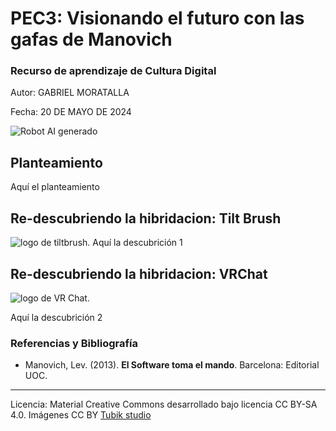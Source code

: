 # PEC3: Visionando el futuro con las gafas de Manovich 

### Recurso de aprendizaje de Cultura Digital 


Autor: GABRIEL MORATALLA


Fecha: 20 DE MAYO DE 2024

![Robot AI generado](https://cdn.pixabay.com/photo/2024/02/19/21/17/ai-generated-8584133_1280.jpg)




## Planteamiento


Aquí el planteamiento


## Re-descubriendo la hibridacion: Tilt Brush

![logo de tiltbrush](https://www.google.com/url?sa=i&url=https%3A%2F%2Fwww.realovirtual.com%2Fnoticias%2F9315%2Fgoogle-abandona-tilt-brush-pasa-ser-aplicacion-codigo-abierto&psig=AOvVaw02TaYILhh_NH3_41Qn3bNb&ust=1716293398811000&source=images&cd=vfe&opi=89978449&ved=0CBIQjRxqFwoTCPiYhaWZnIYDFQAAAAAdAAAAABAE).
Aquí la descubrición 1



## Re-descubriendo la hibridacion: VRChat 
![logo de VR Chat](https://www.google.com/imgres?q=VRChat&imgurl=https%3A%2F%2Fupload.wikimedia.org%2Fwikipedia%2Fcommons%2F8%2F8d%2FVrchatlogo.png&imgrefurl=https%3A%2F%2Fes.wikipedia.org%2Fwiki%2FVRChat&docid=-f2L-TX6uw398M&tbnid=lJ1cJiR_04w-SM&vet=12ahUKEwirycS7mZyGAxUj_AIHHcyhAQAQM3oECBsQAA..i&w=2164&h=922&hcb=2&ved=2ahUKEwirycS7mZyGAxUj_AIHHcyhAQAQM3oECBsQAA).

Aquí la descubrición 2


### Referencias y Bibliografía

* Manovich, Lev. (2013). **El Software toma el mando**. Barcelona: Editorial UOC. 


----

Licencia: Material Creative Commons desarrollado bajo licencia CC BY-SA 4.0. Imágenes CC BY [Tubik studio](https://blog.tubikstudio.com/how-to-create-original-flat-illustrations-designers-tips/) 
